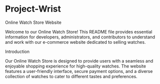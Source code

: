 # Project-Wrist

Online Watch Store Website

Welcome to our Online Watch Store! This README file provides essential information for developers,
administrators, and contributors to understand and work with our e-commerce website dedicated to selling watches.

Introduction

Our Online Watch Store is designed to provide users with a seamless and enjoyable shopping experience for high-quality watches. 
The website features a user-friendly interface, secure payment options, and a diverse collection of watches to cater to different tastes and preferences.
